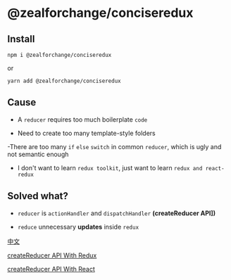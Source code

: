 # @zealforchange/conciseredux

## Install

`npm i @zealforchange/conciseredux`

or

`yarn add @zealforchange/conciseredux`

## Cause

- A `reducer` requires too much boilerplate `code`

- Need to create too many template-style folders

-There are too many `if` `else` `switch` in common `reducer`, which is ugly and not semantic enough

- I don't want to learn `redux toolkit`, just want to learn `redux and react-redux`

## Solved what?

- `reducer` is `actionHandler` and `dispatchHandler` **(createReducer API])**

- `reduce` unnecessary **updates** inside `redux`

[中文](/docs/CN_README.md)

[createReducer API With Redux](/docs/createReducer.md)

[createReducer API With React](/docs/createReducer.md)
